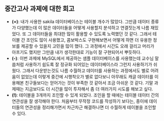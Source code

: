 ## 중간고사 과제에 대한 회고
* __(+)__: 내가 사용한 sakila 데이터베이스는 테이블 개수가 많았다. 그만큼 데이터 종류가 다양했는데 이 많은 데이터들을 어떻게 사용할지 분석하고 연결짓는게 나름 재밌었다. 또 그 데이터들을 최대한 많이 활용할 수 있도록 노력했던 것 같다. 그래서 테이블 간 조인도 많이 사용했고, 콤보박스도 구현해보면서 어떻게 하면 더 유용한 정보를 제공할 수 있을지 고민을 많이 했다. 그 과정에서 시간도 오래 걸리고 머리가 아프기도 했지만 그만큼 내가 생각한대로 기능이 잘 구현되어서 뿌듯하다. 
* __(-)__: 이번 과제에 MySQL에서 제공하는 샘플 데이터베이스를 사용했는데 교수님 말씀처럼 사용하기 쉽도록 잘 정규화 되어있는 데이터베이스라 그런지 사용하기가 쉬웠다. 그래서 다운받는것도 나름 수월하고 데이터를 사용하는 과정에서도 별로 어려움이 없었는데 이렇게 중간에 시행착오가 별로 없다보니 아무래도 캐글 데이터를 이용해본 친구들보다는 얻어가는 것이 부족한 것 같아서 조금 아쉬운 것 같다. 기말 과제때는 지금보다도 더 시간을 많이 투자해서 좀 더 여러가지 시도를 해보고 싶다.
* __(!)__: 테이블을 3개까지 조인할 수 있게 되었다. 조인을 할 때에는 테이블 데이터 간의 연관성을 잘 생각해야 한다. 처음부터 무작정 코드를 작성하기 보다는, 종이에 데이터들의 연관성을 정리해가면서 차근차근 해결하나면 더 수월하게 테이블을 조인할 수 있다.
